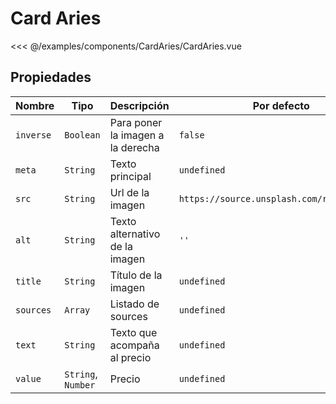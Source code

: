 # Card Aries

<Preview>
  <template slot="demo">
    <components-CardAries-CardAries />
  </template>

  <<< @/examples/components/CardAries/CardAries.vue
</Preview>

## Propiedades

| Nombre     | Tipo                                   | Descripción                                                                                                                                             | Por defecto |
|------------|----------------------------------------|---------------------------------------------------------------------------------------------------------------------------------------------------------|--------------------------------------------|
| `inverse`  | `Boolean`                              | Para poner la imagen a la derecha                                                                                                                       | `false`                                    |
| `meta`     | `String`                               | Texto principal                                                                                                                                         | `undefined`                                |
| `src`      | `String`                               | Url de la imagen                                                                                                                                        | `https://source.unsplash.com/random/80x80` |
| `alt`      | `String`                               | Texto alternativo de la imagen                                                                                                                          | `''`                                       |
| `title`    | `String`                               | Título de la imagen                                                                                                                                     | `undefined`                                |
| `sources`  | `Array`                                | Listado de sources                                                                                                                                      | `undefined`                                |
| `text`     | `String`                               | Texto que acompaña al precio                                                                                                                            | `undefined`                                |
| `value`    | `String`, `Number`                     | Precio                                                                                                                                                  | `undefined`                                |                                                                                                                         | `false`     |